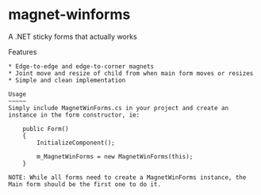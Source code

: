 # magnet-winforms
A .NET sticky forms that actually works

Features
~~~~~~~~
* Edge-to-edge and edge-to-corner magnets
* Joint move and resize of child from when main form moves or resizes
* Simple and clean implementation  

Usage
~~~~~
Simply include MagnetWinForms.cs in your project and create an instance in the form constructor, ie:

    public Form()
    {
    	InitializeComponent();
	
		m_MagnetWinForms = new MagnetWinForms(this);
	}

NOTE: While all forms need to create a MagnetWinForms instance, the Main form should be the first one to do it.

